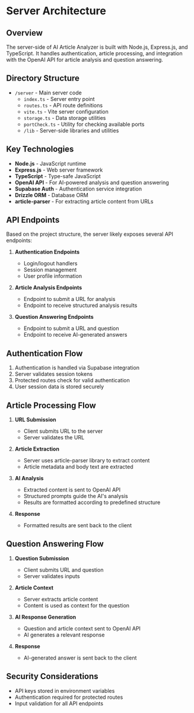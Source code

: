 # Server Architecture

## Overview

The server-side of AI Article Analyzer is built with Node.js, Express.js, and TypeScript. It handles authentication, article processing, and integration with the OpenAI API for article analysis and question answering.

## Directory Structure

- `/server` - Main server code
  - `index.ts` - Server entry point
  - `routes.ts` - API route definitions
  - `vite.ts` - Vite server configuration
  - `storage.ts` - Data storage utilities
  - `portCheck.ts` - Utility for checking available ports
  - `/lib` - Server-side libraries and utilities

## Key Technologies

- **Node.js** - JavaScript runtime
- **Express.js** - Web server framework
- **TypeScript** - Type-safe JavaScript
- **OpenAI API** - For AI-powered analysis and question answering
- **Supabase Auth** - Authentication service integration
- **Drizzle ORM** - Database ORM
- **article-parser** - For extracting article content from URLs

## API Endpoints

Based on the project structure, the server likely exposes several API endpoints:

1. **Authentication Endpoints**

   - Login/logout handlers
   - Session management
   - User profile information

2. **Article Analysis Endpoints**

   - Endpoint to submit a URL for analysis
   - Endpoint to receive structured analysis results

3. **Question Answering Endpoints**
   - Endpoint to submit a URL and question
   - Endpoint to receive AI-generated answers

## Authentication Flow

1. Authentication is handled via Supabase integration
2. Server validates session tokens
3. Protected routes check for valid authentication
4. User session data is stored securely

## Article Processing Flow

1. **URL Submission**

   - Client submits URL to the server
   - Server validates the URL

2. **Article Extraction**

   - Server uses article-parser library to extract content
   - Article metadata and body text are extracted

3. **AI Analysis**

   - Extracted content is sent to OpenAI API
   - Structured prompts guide the AI's analysis
   - Results are formatted according to predefined structure

4. **Response**
   - Formatted results are sent back to the client

## Question Answering Flow

1. **Question Submission**

   - Client submits URL and question
   - Server validates inputs

2. **Article Context**

   - Server extracts article content
   - Content is used as context for the question

3. **AI Response Generation**

   - Question and article context sent to OpenAI API
   - AI generates a relevant response

4. **Response**
   - AI-generated answer is sent back to the client

## Security Considerations

- API keys stored in environment variables
- Authentication required for protected routes
- Input validation for all API endpoints
